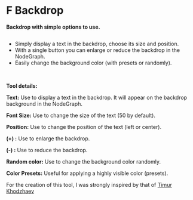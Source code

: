 # F Backdrop
<strong>Backdrop with simple options to use.</strong>

<img class="aligncenter wp-image-2249 size-full" src="http://franklinvfx.com/wp-content/uploads/2019/01/Capture2.png" alt="" />

- Simply display a text in the backdrop, choose its size and position.
- With a single button you can enlarge or reduce the backdrop in the NodeGraph.
- Easily change the background color (with presets or randomly).

<img class="aligncenter wp-image-2249 size-full" src="http://franklinvfx.com/wp-content/uploads/2019/01/v1C.png" alt="" />
<img class="aligncenter wp-image-2249 size-full" src="http://franklinvfx.com/wp-content/uploads/2019/01/v2C.png" alt="" />
<img class="aligncenter wp-image-2249 size-full" src="http://franklinvfx.com/wp-content/uploads/2019/01/v3C.png" alt="" />
<img class="aligncenter wp-image-2249 size-full" src="http://franklinvfx.com/wp-content/uploads/2019/01/v4C.png" alt="" />

<strong>Tool details:</strong>

<strong>Text:</strong> Use to display a text in the backdrop. It will appear on the backdrop background in the NodeGraph.

<strong>Font Size:</strong> Use to change the size of the text (50 by default).

<strong>Position:</strong> Use to change the position of the text (left or center).

<strong>(+) :</strong> Use to enlarge the backdrop.

<strong>(-) :</strong> Use to reduce the backdrop.

<strong>Random color:</strong> Use to change the background color randomly.

<strong>Color Presets:</strong> Useful for applying a highly visible color (presets).



For the creation of this tool, I was strongly inspired by that of [Timur Khodzhaev](http://www.nukepedia.com/python/nodegraph/autobackdrop-replacement)
